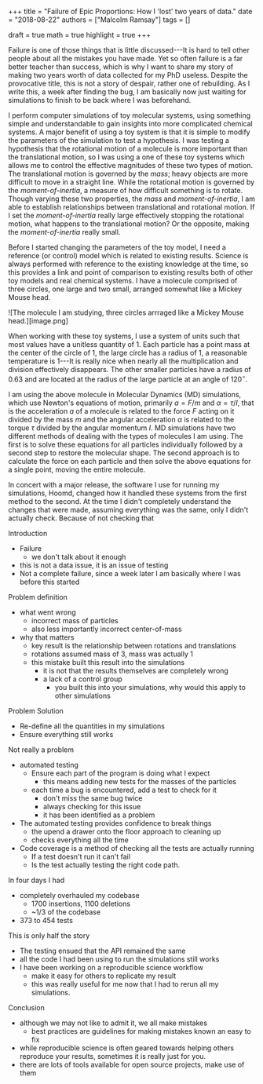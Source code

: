 +++
title = "Failure of Epic Proportions: How I 'lost' two years of data."
date = "2018-08-22"
authors = ["Malcolm Ramsay"]
tags = []

draft = true
math = true
highlight = true
+++

Failure is one of those things that is little discussed---It is hard to tell
other people about all the mistakes you have made. Yet so often failure is a
far better teacher than success, which is why I want to share my story of
making two years worth of data collected for my PhD useless. Despite the
provocative title, this is not a story of despair, rather one of rebuilding.
As I write this, a week after finding the bug, I am basically now just waiting
for simulations to finish to be back where I was beforehand.


I perform computer simulations of toy molecular systems, using something simple
and understandable to gain insights into more complicated chemical systems. A
major benefit of using a toy system is that it is simple to modify the
parameters of the simulation to test a hypothesis. I was testing a hypothesis
that the rotational motion of a molecule is more important than the
translational motion, so I was using a one of these toy systems which allows
me to control the effective magnitudes of these two types of motion. The
translational motion is governed by the *mass*; heavy objects are more
difficult to move in a straight line. While the rotational motion is governed by the
*moment-of-inertia*, a measure of how difficult something is to rotate.
Though varying these two properties, the *mass* and *moment-of-inertia*, I am
able to establish relationships between translational and rotational motion.
If I set the *moment-of-inertia* really large effectively stopping the
rotational motion, what happens to the translational motion? Or the opposite,
making the *moment-of-inertia* really small.

Before I started changing the parameters of the toy model, I need a reference
(or control) model which is related to existing results. Science is always
performed with reference to the existing knowledge at the time, so this
provides a link and point of comparison to existing results both of other toy
models and real chemical systems. I have a molecule comprised of three circles,
one large and two small, arranged somewhat like a Mickey Mouse head.

![The molecule I am studying, three circles arrraged like a Mickey Mouse
head.][image.png]

When working with these toy systems, I use a system of units such that most
values have a unitless quantity of 1. Each particle has a point mass at the
center of the circle of 1, the large circle has a radius of 1, a reasonable
temperature is 1---It is really nice when nearly all the multiplication and
division effectively disappears. The other smaller particles have a radius of
$0.63$ and are located at the radius of the large particle at an angle of
$120^\circ$.

I am using the above molecule in Molecular Dynamics (MD) simulations, which use
Newton's equations of motion, primarily $a=F/m$ and $\alpha = \tau/I$, that is
the acceleration $a$ of a molecule is related to the force $F$ acting on it
divided by the mass $m$ and the angular acceleration $\alpha$ is related to the
torque $\tau$ divided by the angular momentum $I$. MD simulations have two
different methods of dealing with the types of molecules I am using. The first
is to solve these equations for all particles individually followed by a second
step to restore the molecular shape. The second approach is to calculate the
force on each particle and then solve the above equations for a single point,
moving the entire molecule.

In concert with a major release, the software I use for running my simulations,
Hoomd, changed how it handled these systems from the first method to the
second. At the time I didn't completely understand the changes that were made,
assuming everything was the same, only I didn't actually check. Because of not
checking that




Introduction
- Failure
    - we don't talk about it enough
- this is not a data issue, it is an issue of testing
- Not a complete failure, since a week later I am basically where I was before
    this started

Problem definition
- what went wrong
    - incorrect mass of particles
    - also less importantly incorrect center-of-mass
- why that matters
    - key result is the relationship between rotations and translations
    - rotations assumed mass of 3, mass was actually 1
    - this mistake built this result into the simulations
        - it is not that the results themselves are completely wrong
        - a lack of a control group
            - you built this into your simulations, why would this apply to
                other simulations

Problem Solution
- Re-define all the quantities in my simulations
- Ensure everything still works

Not really a problem
- automated testing
    - Ensure each part of the program is doing what I expect
        - this means adding new tests for the masses of the particles
    - each time a bug is encountered, add a test to check for it
        - don't miss the same bug twice
        - always checking for this issue
        - it has been identified as a problem
- The automated testing provides confidence to break things
    - the upend a drawer onto the floor approach to cleaning up
    - checks everything all the time
- Code coverage is a method of checking all the tests are actually running
    - If a test doesn't run it can't fail
    - Is the test actually testing the right code path.

In four days I had
- completely overhauled my codebase
    - 1700 insertions, 1100 deletions
    - ~1/3 of the codebase
- 373 to 454 tests

This is only half the story
- The testing ensued that the API remained the same
- all the code I had been using to run the simulations still works
- I have been working on a reproducible science workflow
    - make it easy for others to replicate my result
    - this was really useful for me now that I had to rerun all my simulations.

Conclusion
- although we may not like to admit it, we all make mistakes
    - best practices are guidelines for making mistakes known an easy to fix
- while reproducible science is often geared towards helping others
    reproduce your results, sometimes it is really just for you.
- there are lots of tools available for open source projects, make use of them
